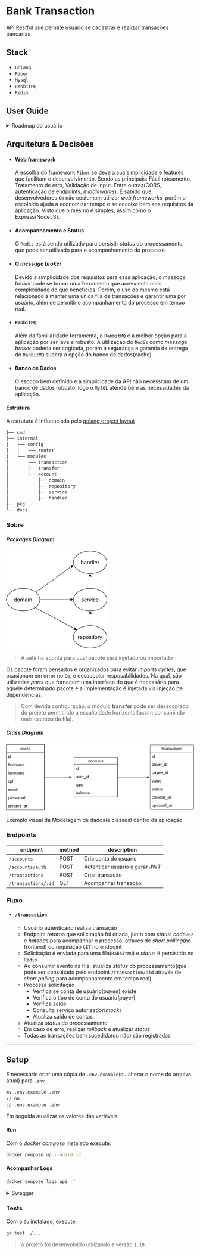 # Bank Transaction
API Restful que permite usuário se cadastrar e realizar transações bancárias

## Stack

- `Golang`
- `Fiber`
- `Mysql`
- `RabbitMQ`
- `Redis`

## User Guide
<details>
    <summary>Roadmap do usuário</summary>
    <br>
    - Usuário pode se cadastrar <br>
    - Usuário pode efetuar login <br>
    - Usuário logado pode efetuar transação 
</details>

## Arquitetura & Decisões

- #### Web framework
    A escolha do framework `Fiber` se deve a sua simplicidade e features que facilitam o desenvolvimento.
    Sendo as principais: Fácil roteamento, Tratamento de erro, Validação de input. Entre outras(CORS, autenticação de endpoints, *middlewares*). É sabido que desenvolvedores `Go` não ~~costumam~~ utilizar *web frameworks*, porém o escolhido ajuda a economizar tempo e se encaixa bem aos requisitos da aplicação. Visto que o mesmo é simples, assim como o Express(NodeJS).

- #### Acompanhamento e Status
    O `Redis` está sendo utilizado para persistir *status* do processamento, que pode ser utilizado para o acompanhamento do processo.

- #### O *message broker*
    Devido a simplicidade dos requisitos para essa aplicação, o *message broker* pode se tornar uma ferramenta que acrescenta mais complexidade do que benefícios. Porém, o uso do mesmo está relacionado a manter uma única fila de transações e garantir uma por usuário, além de permitir o acompanhamento do processo em tempo real.

- #### `RabbitMQ`
    Além da familiaridade ferramenta, o `RabbitMQ` é a melhor opção para a aplicação por ser leve e robusto. A utilização do `Redis` como *message broker* poderia ser cogitada, porém a segurança e garantia de entrega do `RabbitMQ` supera a opção do banco de dados(cache).

- #### Banco de Dados
    O escopo bem definido e a simplicidade da API não necessitam de um banco de dados robusto, logo o `MySQL` atende bem as necessidades da aplicação.

#### Estrutura

A estrutura é influenciada pelo [golang project layout](https://github.com/golang-standards/project-layout)

```
├── cmd
├── internal
│   ├── config
│   │   ├── router
│   └── modules
│       ├── transaction
│       ├── transfer
│       ├── account
│           ├── domain
│           ├── repository
│           ├── service
│           ├── handler
├── pkg
└── docs
```

### Sobre

##### Packages Diagram
![packages diagram](.github/images/packages-diagram.png)
> A setinha aponta para qual pacote será injetado ou importado

Os pacote foram pensados e organizados para evitar *imports cycles*, que ocasionam em error no `Go`, e desacoplar resposabilidades. Na qual, são utilizadas *ports* que fornecem uma interface do que é necessário para aquele determinado pacote e a implementação é injetada via injeção de dependências.

> Com devida configuração, o módulo **transfer** pode ser desacoplado do projeto permitindo a escalibidade horizontal(assim consumindo mais eventos da fila).

##### Class Diagram
![class table diagram](.github/images/class-table-diagram.jpg)

Exemplo visual da Modelagem de dados(e classes) dentro da aplicação

### Endpoints

| endpoint | method | description |
| -------- | ------ | --------- | 
| `/accounts` | POST | Cria conta do usuário | 
| `/accounts/auth` | POST | Autenticar usuário e gerar JWT | 
| `/transactions` | POST | Criar transacão | 
| `/transactions/:id` | GET | Acompanhar transacão | 
    
### Fluxo

- #### `/transaction`
    - Usuário autenticado realiza transação
    - Endpoint retorna que solicitação foi criada, junto com *status code*`202` e *hateoas* para acompanhar o processo, através de *short polling*(no frontend) ou requisição `GET` no endpoint 
    - Solicitação é enviada para uma fila(`RabbitMQ`) e *status* é persistido no `Redis`
    - Ao consumir evento da fila, atualiza *status* do processamento(que pode ser consultado pelo endpoint `/transaction/:id` através de *short polling* para acompanhamento em tempo real).
    - Processa solicitação
        * Verifica se conta de usuário(*payee*) existe
        * Verifica o tipo de conta do usuário(*payer*)
        * Verifica saldo
        * Consulta serviço autorizador(*mock*)
        * Atualiza saldo de contas
    - Atualiza *status* do processamento
    - Em caso de erro, realizar *rollback* e atualizar *status*
    - Todas as transações bem sucedida(ou não) são registradas

---

## Setup
É necessário criar uma cópia de `.env.example`(ou alterar o nome do arquivo atual) para `.env`

``` bash
mv .env.example .env
// ou
cp .env.example .env
```

Em seguida atualizar os valores das variáveis

#### Run
Com o *docker compose* instalado execute:
``` sh
docker compose up --build -d
```

#### Acompanhar Logs
``` sh
docker compose logs api -f
```

<details>
    <summary>Swagger</summary>
    <blockquote>
        Swagger pode ser acessado pelo path: /v1/swagger/index.html
    </blockquote>
</details>

### Tests
Com o `Go` instalado, execute:
``` sh
go test ./...
```
> o projeto foi desenvolvido utilizando a versão `1.19`
